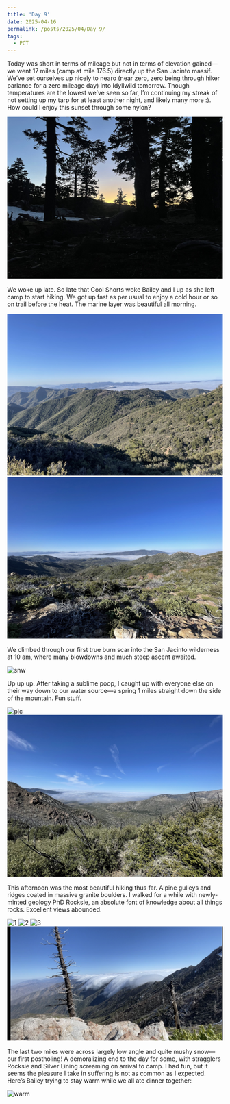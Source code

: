 ```yaml
---
title: 'Day 9'
date: 2025-04-16
permalink: /posts/2025/04/Day 9/
tags:
  - PCT
---
```



Today was short in terms of mileage but not in terms of elevation gained—we went 17 miles (camp at mile 176.5) directly up the San Jacinto massif. We’ve set ourselves up nicely to nearo (near zero, zero being through hiker parlance for a zero mileage day) into Idyllwild tomorrow. Though temperatures are the lowest we’ve seen so far, I’m continuing my streak of not setting up my tarp for at least another night, and likely many more :). How could I enjoy this sunset through some nylon?

![sunset](/images/IMG_4592.JPEG)

We woke up late. So late that Cool Shorts woke Bailey and I up as she left camp to start hiking. We got up fast as per usual to enjoy a cold hour or so on trail before the heat. The marine layer was beautiful all morning.

![ml1](/images/IMG_4579.JPEG)
![ml2](/images/IMG_4580.JPEG)

We climbed through our first true burn scar into the San Jacinto wilderness at 10 am, where many blowdowns and much steep ascent awaited.

![snw](/images/IMG_4581.JPEG)

Up up up. After taking a sublime poop, I caught up with everyone else on their way down to our water source—a spring 1 miles straight down the side of the mountain. Fun stuff.

![pic](/images/IMG_4582.JPEG)
![pick](/images/IMG_4583.JPEG)

This afternoon was the most beautiful hiking thus far. Alpine gulleys and ridges coated in massive granite boulders. I walked for a while with newly-minted geology PhD Rocksie, an absolute font of knowledge about all things rocks. Excellent views abounded.

![1](/images/IMG_4584.JPEG)
![2](/images/IMG_4586.JPEG)
![3](/images/IMG_4588.JPEG)
![4](/images/IMG_4593.JPEG)

The last two miles were across largely low angle and quite mushy snow—our first postholing! A demoralizing end to the day for some, with stragglers Rocksie and Silver Lining screaming on arrival to camp. I had fun, but it seems the pleasure I take in suffering is not as common as I expected. Here’s Bailey trying to stay warm while we all ate dinner together:

![warm](/images/IMG_4591.JPEG)
